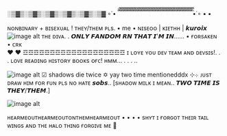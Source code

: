 ░▒▓▒░▒▓▒░▒▓▒░▒▓▒░▒▓▒░▒▓
∘˙• ིྀ ིྀ ིྀ ིྀ ིྀ ིྀ ིྀ ིྀ ིྀ ིྀ ིྀ ིྀ ིྀ ིྀ ིྀ ིྀ ིྀ ིྀ ིྀ ིྀ ིྀ ིྀ ིྀ ིྀ ིྀ ིྀ ིྀ ིྀ ིྀ ིྀ ིྀ ིྀ ིྀ ིྀ ིྀ ིྀ ིྀ ིྀ ིྀ ིྀ ིྀ ིྀ ིྀ ིྀ ིྀ ིྀ ིྀ ིྀ •˙∘
▪
▪
ɴᴏɴʙɪɴᴀʀʏ + ʙɪsᴇxᴜᴀʟ  ! 
ᴛʜᴇʏ/ᴛʜᴇᴍ ᴘʟs.
•    me    • 
 ɴɪsᴇᴏᴏ | ᴋɪᴇᴛʜʜ | 
 𝙠𝙪𝙧𝙤𝙞𝙭
![image alt](https://github.com/Kuro1x/Koharu-Kairo/blob/1fed056918657e8c1a5c55d837028c3b426c2462/%CA%9F%C9%AA%CA%9F%CA%9Fs%CA%8F..png) 
ᴛʜᴇ ᴅɪᴠᴀ. 
.
𝙊𝙉𝙇𝙔 𝙁𝘼𝙉𝘿𝙊𝙈 𝙍𝙉 𝙏𝙃𝘼𝙏 𝙄'𝙈 𝙄𝙉......
• ғᴏʀsᴀᴋᴇɴ  
• ᴄʀᴋ  
♥︎
♥︎
☲☲☲☲☲☲☲☲☲☲☲☲☲☲☲☲☲☲☲
ɪ ʟᴏʏᴇ ʏᴏᴜ ᴅᴇᴠ ᴛᴇᴀᴍ ᴀɴᴅ ᴅᴇᴠsɪs!. . . 
ʟᴏᴠᴇ ʀᴇᴀᴅɪɴɢ ʜɪsᴛᴏʀʏ ʙᴏᴏᴋs ᴏғᴄ! 
ʜᴍᴍ... . . . .. 

![image alt](https://github.com/Kuro1x/Koharu-Kairo/blob/65e3b9cfab33b1cce97479bb99f16525ece8689f/%D2%93%CA%80%E1%B4%87s%CA%9C%20%E1%B4%8D%C9%AA%CA%9F%E1%B4%8B.png) 
☑︎ shadows die twice ✡ yay two time mentionedddx ⊹܀
ᴊᴜsᴛ ᴅʀᴀᴡ ʜɪᴍ ғᴏʀ ғᴜɴ ᴘʟs ɴᴏ ʜᴀᴛᴇ 𝙨𝙤𝙗𝙨.. [sʜᴀᴅᴏᴡ ᴍɪʟᴋ ɪ ᴍᴇᴀɴ.. 𝙏𝙒𝙊 𝙏𝙄𝙈𝙀 𝙄𝙎 𝙏𝙃𝙀𝙔/𝙏𝙃𝙀𝙈.]

![image alt](https://github.com/Kuro1x/Kuro1x/blob/9d522cfad06c75f11991642b88de6119c2d6bce3/s%CA%9C%E1%B4%80%E1%B4%85%E1%B4%8F%E1%B4%A1s%E1%B4%85%C9%AA%E1%B4%87%E1%B4%9B%E1%B4%A1%C9%AA%E1%B4%84%E1%B4%873_20251026183357.png) 

ʜᴇᴀʀᴍᴇᴏᴜᴛʜᴇᴀʀᴍᴇᴏᴜᴛᴏɴᴛʜᴇᴍʜᴇᴀʀᴍᴇᴏᴜᴛ • • • •
sʜʏᴛ ɪ ғᴏʀɢᴏᴛ ᴛʜᴇɪʀ ᴛᴀɪʟ ᴡɪɴɢs ᴀɴᴅ ᴛʜᴇ ʜᴀʟᴏ ᴛʜɪɴɢ ғᴏʀɢɪᴠᴇ ᴍᴇ 🙏
